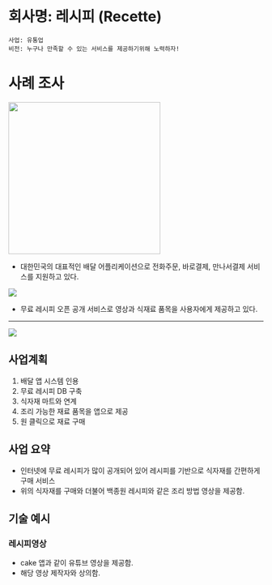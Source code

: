 # 회사명: 레시피 (Recette)

```
사업: 유통업
비전: 누구나 만족할 수 있는 서비스를 제공하기위해 노력하자!
```

# 사례 조사
<img src="https://user-images.githubusercontent.com/48713654/63310707-b5f6a000-c336-11e9-9dad-a40b02cc95b0.png"
width="300 px" height="300 px">

  * 대한민국의 대표적인 배달 어플리케이션으로 전화주문, 바로결제, 만나서결제 서비스를 지원하고 있다.

<img src="https://user-images.githubusercontent.com/48713654/63310831-243b6280-c337-11e9-99d5-3e47037c89ea.jpg">

 * 무료 레시피 오픈 공개 서비스로 영상과 식재료 품목을 사용자에게 제공하고 있다.

---

<img src="https://user-images.githubusercontent.com/48713654/63309941-8b571800-c333-11e9-8c22-4889547d4562.png">

## 사업계획
  1. 배달 앱 시스템 인용
  2. 무료 레시피 DB 구축
  3. 식자재 마트와 연계
  4. 조리 가능한 재료 품목을 앱으로 제공
  5. 원 클릭으로 재료 구매

## 사업 요약
  * 인터넷에 무료 레시피가 많이 공개되어 있어 레시피를 기반으로 식자재를 간편하게 구매 서비스
  * 위의 식자재를 구매와 더불어 백종원 레시피와 같은 조리 방법 영상을 제공함.

## 기술 예시
### 레시피영상
 * cake 앱과 같이 유튜브 영상을 제공함.
 * 해당 영상 제작자와 상의함.
### 
